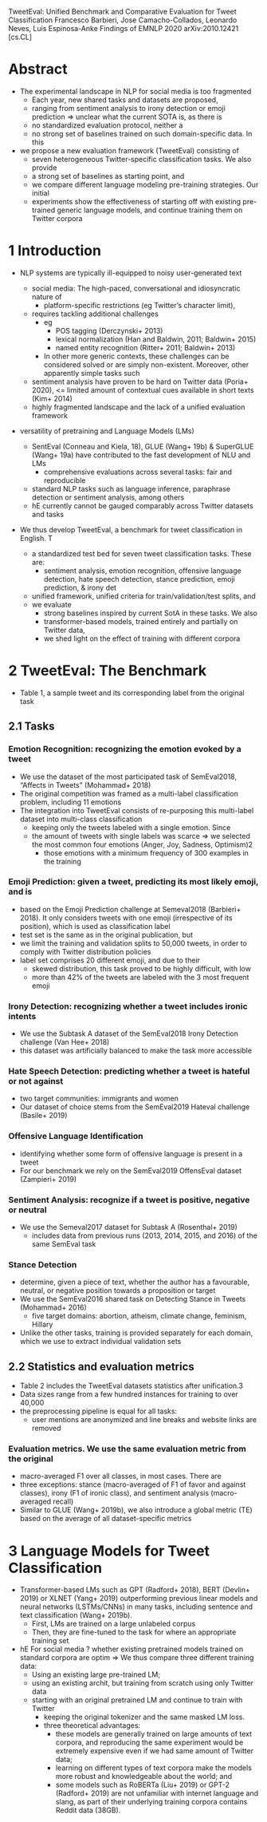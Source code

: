 TweetEval: Unified Benchmark and Comparative Evaluation for Tweet Classification
Francesco Barbieri, Jose Camacho-Collados, Leonardo Neves, Luis Espinosa-Anke
Findings of EMNLP 2020 arXiv:2010.12421 [cs.CL]

# Abstract

* The experimental landscape in NLP for social media is too fragmented
  * Each year, new shared tasks and datasets are proposed,
  * ranging from sentiment analysis to irony detection or emoji prediction
  => unclear what the current SOTA is, as there is
  * no standardized evaluation protocol, neither a
  * no strong set of baselines trained on such domain-specific data. In this
* we propose a new evaluation framework (TweetEval) consisting of
  * seven heterogeneous Twitter-specific classification tasks. We also provide
  * a strong set of baselines as starting point, and
  * we compare different language modeling pre-training strategies. Our initial
  * experiments show the effectiveness of
    starting off with existing pre-trained generic language models, and
    continue training them on Twitter corpora

# 1 Introduction

* NLP systems are typically ill-equipped to noisy user-generated text
  * social media: The high-paced, conversational and idiosyncratic nature of
      * platform-specific restrictions (eg Twitter’s character limit),
  * requires tackling additional challenges
    * eg
      * POS tagging (Derczynski+ 2013)
      * lexical normalization (Han and Baldwin, 2011; Baldwin+ 2015)
      * named entity recognition (Ritter+ 2011; Baldwin+ 2013)
    * In other more generic contexts, these challenges can be considered solved
      or are simply non-existent. Moreover, other apparently simple tasks such
  * sentiment analysis have proven to be hard on Twitter data (Poria+ 2020),
    <= limited amount of contextual cues available in short texts (Kim+ 2014)
  * highly fragmented landscape and the lack of a unified evaluation framework
* versatility of pretraining and Language Models (LMs)
  * SentEval (Conneau and Kiela, 18), GLUE (Wang+ 19b) & SuperGLUE (Wang+ 19a)
    have contributed to the fast development of NLU and LMs
    * comprehensive evaluations across several tasks: fair and reproducible
  * standard NLP tasks such as language inference, paraphrase detection or
    sentiment analysis, among others
  * hE currently cannot be gauged comparably across Twitter datasets and tasks

* We thus develop TweetEval, a benchmark for tweet classification in English. T
  * a standardized test bed for seven tweet classification tasks.  These are:
    * sentiment analysis, emotion recognition, offensive language detection,
      hate speech detection, stance prediction, emoji prediction, & irony det
  * unified framework, unified criteria for train/validation/test splits, and
  * we evaluate
    * strong baselines inspired by current SotA in these tasks. We also
    * transformer-based models, trained entirely and partially on Twitter data,
    * we shed light on the effect of training with different corpora

# 2 TweetEval: The Benchmark

* Table 1, a sample tweet and its corresponding label from the original task

## 2.1 Tasks

### Emotion Recognition: recognizing the emotion evoked by a tweet

* We use the dataset of the most participated task of SemEval2018, “Affects in
  Tweets” (Mohammad+ 2018)
* The original competition was framed as a multi-label classification problem,
  including 11 emotions
* The integration into TweetEval consists of re-purposing this multi-label
  dataset into multi-class classification
  * keeping only the tweets labeled with a single emotion. Since
  * the amount of tweets with single labels was scarce
  => we selected the most common four emotions (Anger, Joy, Sadness, Optimism)2
    * those emotions with a minimum frequency of 300 examples in the training

### Emoji Prediction: given a tweet, predicting its most likely emoji, and is

* based on the Emoji Prediction challenge at Semeval2018 (Barbieri+ 2018). It
  only considers tweets with one emoji (irrespective of its position), which is
  used as classification label
* test set is the same as in the original publication, but
* we limit the training and validation splits to 50,000 tweets, in order to
  comply with Twitter distribution policies
* label set comprises 20 different emoji, and due to their
  * skewed distribution, this task proved to be highly difficult, with low
  * more than 42% of the tweets are labeled with the 3 most frequent emoji

### Irony Detection: recognizing whether a tweet includes ironic intents

* We use the Subtask A dataset of the SemEval2018 Irony Detection challenge
  (Van Hee+ 2018)
* this dataset was artificially balanced to make the task more accessible

### Hate Speech Detection: predicting whether a tweet is hateful or not against

* two target communities: immigrants and women
* Our dataset of choice stems from the SemEval2019 Hateval challenge
  (Basile+ 2019)

### Offensive Language Identification

* identifying whether some form of offensive language is present in a tweet
* For our benchmark we rely on the SemEval2019 OffensEval dataset
  (Zampieri+ 2019)

### Sentiment Analysis: recognize if a tweet is positive, negative or neutral

* We use the Semeval2017 dataset for Subtask A (Rosenthal+ 2019)
  * includes data from previous runs (2013, 2014, 2015, and 2016) of the same
    SemEval task

### Stance Detection

* determine, given a piece of text, whether the author has a favourable,
  neutral, or negative position towards a proposition or target
* We use
  the SemEval2016 shared task on Detecting Stance in Tweets (Mohammad+ 2016)
  * five target domains: abortion, atheism, climate change, feminism, Hillary
* Unlike the other tasks, training is provided separately for each domain,
  which we use to extract individual validation sets

## 2.2 Statistics and evaluation metrics

* Table 2 includes the TweetEval datasets statistics after unification.3
* Data sizes range from a few hundred instances for training to over 40,000
* the preprocessing pipeline is equal for all tasks:
  * user mentions are anonymized and line breaks and website links are removed

### Evaluation metrics. We use the same evaluation metric from the original

* macro-averaged F1 over all classes, in most cases. There are
* three exceptions: stance (macro-averaged of F1 of favor and against classes),
  irony (F1 of ironic class), and sentiment analysis (macro-averaged recall)
* Similar to GLUE (Wang+ 2019b), we also introduce a global metric (TE)
  based on the average of all dataset-specific metrics

# 3 Language Models for Tweet Classification

* Transformer-based LMs
  such as GPT (Radford+ 2018), BERT (Devlin+ 2019) or XLNET (Yang+ 2019)
  outperforming previous linear models and neural networks (LSTMs/CNNs)
  in many tasks, including sentence and text classification (Wang+ 2019b).
  * First, LMs are trained on a large unlabeled corpus
  * Then, they are fine-tuned to the task for where an appropriate training set
* hE For social media 
  ? whether existing pretrained models trained on standard corpora are optim
  => We thus compare three different training data: 
  * Using an existing large pre-trained LM; 
  * using an existing archit, but training from scratch using only Twitter data
  * starting with an original pretrained LM and continue to train with Twitter
    * keeping the original tokenizer and the same masked LM loss.
    * three theoretical advantages: 
      * these models are generally trained on large amounts of text corpora,
        and reproducing the same experiment would be extremely expensive
        even if we had same amount of Twitter data; 
      * learning on different types of text corpora make the models more robust
        and knowledgeable about the world; and 
      * some models such as RoBERTa (Liu+ 2019) or GPT-2 (Radford+ 2019) are
        not unfamiliar with internet language and slang, as part of their
        underlying training corpora contains Reddit data (38GB).
